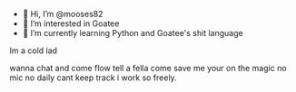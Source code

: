 - 👋 Hi, I’m @mooses82
- 👀 I’m interested in Goatee
- 🌱 I’m currently learning Python and Goatee's shit language


Im a cold lad

wanna chat and come flow tell a fella come save me your on the magic no mic no daily cant keep track i work so freely.
